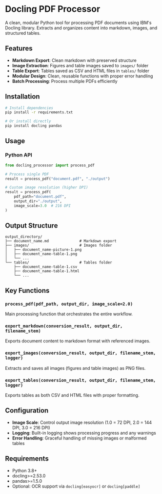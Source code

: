 # Docling PDF Processor

A clean, modular Python tool for processing PDF documents using IBM's Docling library. Extracts and organizes content into markdown, images, and structured tables.

## Features

- **Markdown Export**: Clean markdown with preserved structure
- **Image Extraction**: Figures and table images saved to `images/` folder
- **Table Export**: Tables saved as CSV and HTML files in `tables/` folder
- **Modular Design**: Clean, reusable functions with proper error handling
- **Batch Processing**: Process multiple PDFs efficiently

## Installation

```bash
# Install dependencies
pip install -r requirements.txt

# Or install directly
pip install docling pandas
```

## Usage

### Python API

```python
from docling_processor import process_pdf

# Process single PDF
result = process_pdf("document.pdf", "./output")

# Custom image resolution (higher DPI)
result = process_pdf(
    pdf_path="document.pdf",
    output_dir="./output",
    image_scale=3.0  # 216 DPI
)
```

## Output Structure

```
output_directory/
├── document_name.md              # Markdown export
├── images/                       # Images folder
│   ├── document_name-picture-1.png
│   ├── document_name-table-1.png
│   └── ...
└── tables/                       # Tables folder
    ├── document_name-table-1.csv
    ├── document_name-table-1.html
    └── ...
```

## Key Functions

### `process_pdf(pdf_path, output_dir, image_scale=2.0)`
Main processing function that orchestrates the entire workflow.

### `export_markdown(conversion_result, output_dir, filename_stem)`
Exports document content to markdown format with referenced images.

### `export_images(conversion_result, output_dir, filename_stem, logger)`
Extracts and saves all images (figures and table images) as PNG files.

### `export_tables(conversion_result, output_dir, filename_stem, logger)`
Exports tables as both CSV and HTML files with proper formatting.

## Configuration

- **Image Scale**: Control output image resolution (1.0 = 72 DPI, 2.0 = 144 DPI, 3.0 = 216 DPI)
- **Logging**: Built-in logging shows processing progress and any warnings
- **Error Handling**: Graceful handling of missing images or malformed tables

## Requirements

- Python 3.8+
- docling>=2.53.0
- pandas>=1.5.0
- Optional: OCR support via `docling[easyocr]` or `docling[paddle]`

